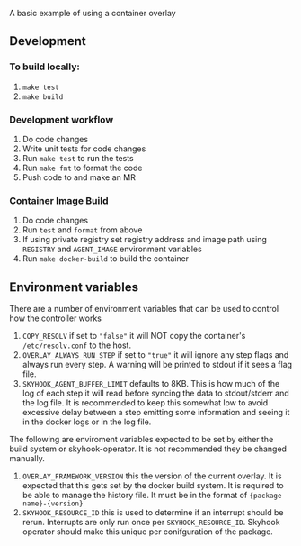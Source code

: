 

A basic example of using a container overlay

## Development 

### To build locally:

1. `make test`
1. `make build`

### Development workflow
1. Do code changes
1. Write unit tests for code changes
1. Run `make test` to run the tests
1. Run `make fmt` to format the code
1. Push code to and make an MR

### Container Image Build 

1. Do code changes
1. Run `test` and `format` from above
1. If using private registry set registry address and image path using `REGISTRY` and `AGENT_IMAGE` environment variables
1. Run `make docker-build` to build the container

## Environment variables
There are a number of environment variables that can be used to control how the controller works
1. `COPY_RESOLV` if set to `"false"` it will NOT copy the container's `/etc/resolv.conf` to the host.
1. `OVERLAY_ALWAYS_RUN_STEP` if set to `"true"` it will ignore any step flags and always run every step. A warning will be printed to stdout if it sees a flag file.
1. `SKYHOOK_AGENT_BUFFER_LIMIT` defaults to 8KB. This is how much of the log of each step it will read before syncing the data to stdout/stderr and the log file. It is recommended to keep this somewhat low to avoid excessive delay between a step emitting some information and seeing it in the docker logs or in the log file.

The following are enviroment variables expected to be set by either the build system or skyhook-operator. It is not recommended they be changed manually.
1. `OVERLAY_FRAMEWORK_VERSION` this the version of the current overlay. It is expected that this gets set by the docker build system. It is required to be able to manage the history file. It must be in the format of `{package name}-{version}`
1. `SKYHOOK_RESOURCE_ID` this is used to determine if an interrupt should be rerun. Interrupts are only run once per `SKYHOOK_RESOURCE_ID`. Skyhook operator should make this unique per conifguration of the package.
